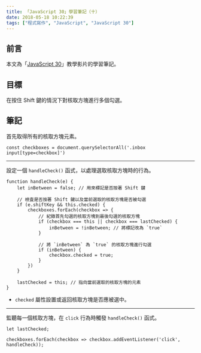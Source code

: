 ```yaml
---
title: 「JavaScript 30」學習筆記（十）
date: 2018-05-18 10:22:39
tags: ["程式寫作", "JavaScript", "JavaScript 30"]
---
```


## 前言
本文為「[JavaScript 30](https://javascript30.com/)」教學影片的學習筆記。

## 目標
在按住 Shift 鍵的情況下對核取方塊進行多個勾選。

## 筆記
首先取得所有的核取方塊元素。
```JS
const checkboxes = document.querySelectorAll('.inbox input[type=checkbox]')
```
---
設定一個 `handleCheck()` 函式，以處理選取核取方塊時的行為。
```JS
function handleCheck(e) {
    let inBetween = false; // 用來標記是否按著 Shift 鍵

    // 檢査是否按著 Shift 鍵以及當前選取的核取方塊是否被勾選
    if (e.shiftKey && this.checked) {
        checkboxes.forEach(checkbox => {
            // 紀錄首先勾選的核取方塊到最後勾選的核取方塊
            if (checkbox === this || checkbox === lastChecked) {
                inBetween = !inBetween; // 將標記改為 `true`
            }

            // 將 `inBetween` 為 `true` 的核取方塊進行勾選
            if (inBetween) {
                checkbox.checked = true;
            }
        })
    }

    lastChecked = this; // 指向當前選取的核取方塊的元素
}
```
- `checked` 屬性設置或返回核取方塊是否應被選中。
---
監聽每一個核取方塊，在 `click` 行為時觸發 `handleCheck()` 函式。
```JS
let lastChecked;

checkboxes.forEach(checkbox => checkbox.addEventListener('click', handleCheck));
```